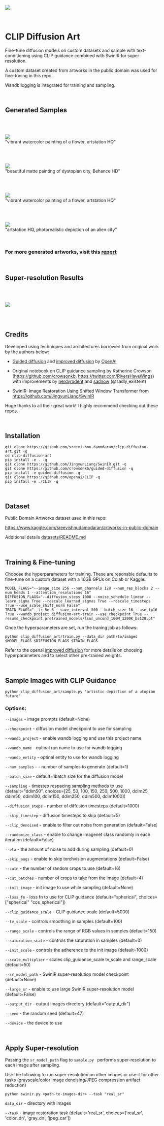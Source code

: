 ![](https://i.ibb.co/H2sHF0T/cover1-02.jpg)

<br>

# CLIP Diffusion Art

Fine-tune diffusion models on custom datasets and sample with text-conditioning using CLIP guidance combined with SwinIR for super resolution.

A custom dataset created from artworks in the public domain was used for fine-tuning in this repo.

Wandb logging is integrated for training and sampling.

<br>

## Generated Samples

<br>
<br>

![](https://i.ibb.co/DpTYvK3/job18-1.gif)
 <br>"vibrant watercolor painting of a flower, artstation HQ"

<br>
<br>

![](https://i.ibb.co/BTWfbf4/23-0.gif)
<br>"beautiful matte painting of dystopian city, Behance HD"

<br>
<br>

![](https://i.ibb.co/8dBTzpX/job18-2.gif)
 <br>"vibrant watercolor painting of a flower, artstation HQ"

<br>
<br>

![](https://i.ibb.co/8gsR0w1/2.gif)
<br>"artstation HQ, photorealistic depiction of an alien city"

<br>

### For more generated artworks, visit this [report](https://wandb.ai/sreevishnu-damodaran/clip_diffusion_art/reports/Results-CLIP-Guided-Diffusion-SwinIR--VmlldzoxNjUxNTMz)

<br>

## Super-resolution Results

<br>
<br>

![](https://i.ibb.co/Gss0y38/sr-zoom-optimized.gif)

<br>
<br>

## Credits

Developed using techniques and architectures borrowed from original work by the authors below:

 - [Guided diffusion](https://github.com/openai/guided-diffusion) and [improved diffusion](https://github.com/openai/improved-diffusion) by [OpenAI](https://github.com/openai)

 - Original notebook on CLIP guidance sampling by Katherine Crowson (https://github.com/crowsonkb, https://twitter.com/RiversHaveWings) with improvements by [nerdyrodent](https://github.com/nerdyrodent/CLIP-Guided-Diffusion) and [sadnow](https://github.com/sadnow/360Diffusion) (@sadly_existent) 

 - SwinIR: Image Restoration Using Shifted Window Transformer from https://github.com/JingyunLiang/SwinIR

Huge thanks to all their great work! I highly recommend checking out these repos.

<br>

## Installation

```
git clone https://github.com/sreevishnu-damodaran/clip-diffusion-art.git -q
cd clip-diffusion-art
pip install -e . -q
git clone https://github.com/JingyunLiang/SwinIR.git -q
git clone https://github.com/crowsonkb/guided-diffusion -q
pip install -e guided-diffusion -q
git clone https://github.com/openai/CLIP -q
pip install -e ./CLIP -q
```

<br>

## Dataset

Public Domain Artworks dataset used in this repo:

https://www.kaggle.com/sreevishnudamodaran/artworks-in-public-domain

Additional details [datasets/README.md](datasets\README.md)

<br>

## Training & Fine-tuning

Chooose the hyperparameters for training. These are resonable defaults to fine-tune on a custom dataset with a 16GB GPUs on Colab or Kaggle:

```
MODEL_FLAGS="--image_size 256 --num_channels 128 --num_res_blocks 2 --num_heads 1 --attention_resolutions 16"
DIFFUSION_FLAGS="--diffusion_steps 1000 --noise_schedule linear --learn_sigma True --rescale_learned_sigmas True --rescale_timesteps True --use_scale_shift_norm False"
TRAIN_FLAGS="--lr 5e-6 --save_interval 500 --batch_size 16 --use_fp16 True --wandb_project diffusion-art-train --use_checkpoint True --resume_checkpoint pretrained_models/lsun_uncond_100M_1200K_bs128.pt"
```

Once the hyperparameters are set, run the traning job as follows:

```
python clip_diffusion_art/train.py --data_dir path/to/images $MODEL_FLAGS $DIFFUSION_FLAGS $TRAIN_FLAGS
```

Refer to the openai [improved diffusion](https://github.com/openai/improved-diffusion) for more details on choosing hyperparameters and to select other pre-trained weights.

<br>

## Sample Images with CLIP Guidance

```
python clip_diffusion_art/sample.py "artistic depiction of a utopian future"
```

### Options:
`--images` - image prompts (default=None)

`--checkpoint` - diffusion model checkpoint to use for sampling

`--wandb_project` - enable wandb logging and use this project name

`--wandb_name` - optinal run name to use for wandb logging

`--wandb_entity` - optinal entity to use for wandb logging

`--num_samples` - - number of samples to generate (default=1)

`--batch_size` - default=1batch size for the diffusion model

`--sampling` - timestep respacing sampling methods to use (default="ddim50", choices=[25, 50, 100, 150, 250, 500, 1000, ddim25, ddim50, ddim100, ddim150, ddim250, ddim500, ddim1000])

`--diffusion_steps` - number of diffusion timesteps (default=1000)

`--skip_timestep` - diffusion timesteps to skip (default=5)

`--clip_denoised` - enable to filter out noise from generation (default=False)

`--randomize_class` - enable to change imagenet class randomly in each iteration (default=False)

`--eta` - the amount of noise to add during sampling (default=0)

`--skip_augs` - enable to skip torchvision augmentations (default=False)

`--cutn` - the number of random crops to use (default=16)

`--cut_batches` - number of crops to take from the image (default=4)

`--init_image` - init image to use while sampling (default=None)

`--loss_fn` - loss fn to use for CLIP guidance (default="spherical", choices=["spherical" "cos_spherical"])

`--clip_guidance_scale` - CLIP guidance scale (default=5000)

`--tv_scale` - controls smoothing in samples (default=100)

`--range_scale` - controls the range of RGB values in samples (default=150)

`--saturation_scale` - controls the saturation in samples (default=0)

`--init_scale` - controls the adherence to the init image (default=1000)

`--scale_multiplier` - scales clip_guidance_scale tv_scale and range_scale (default=50)

`--sr_model_path` - SwinIR super-resolution model checkpoint (default=None)

`--large_sr` - enable to use large SwinIR super-resolution model (default=False)

`--output_dir` - output images directory (default="output_dir")

`--seed` - the random seed (default=47)

`--device` - the device to use 

<br>

## Apply Super-resolution

Passing the `sr_model_path` flag to `sample.py ` performs super-resolution to each image after sampling.

Use the following to run super-resolution on other images or use it for other tasks (grayscale/color image denoising/JPEG compression artifact reduction)

```
python swinir.py <path-to-images-dir> --task "real_sr"
```

`data_dir` - directory with images

`--task` - image restoration task (default='real_sr', choices=['real_sr', 'color_dn', 'gray_dn', 'jpeg_car'])